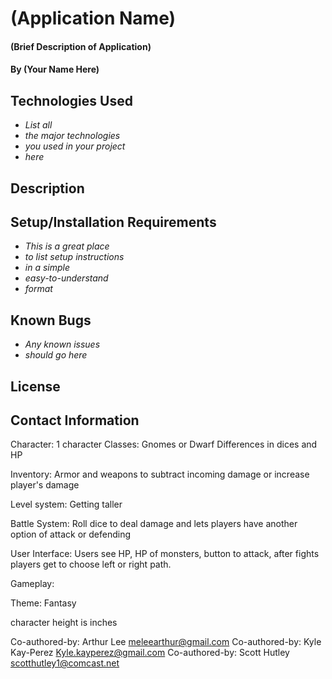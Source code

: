 # (Application Name)

#### (Brief Description of Application)

#### By (Your Name Here)

## Technologies Used

* _List all_
* _the major technologies_
* _you used in your project_
* _here_

## Description

## Setup/Installation Requirements

* _This is a great place_
* _to list setup instructions_
* _in a simple_
* _easy-to-understand_
* _format_

## Known Bugs

* _Any known issues_
* _should go here_

## License

## Contact Information

Character: 1 character
Classes: Gnomes or Dwarf
         Differences in dices and HP

Inventory: Armor and weapons to subtract incoming damage or increase player's damage

Level system: Getting taller

Battle System: Roll dice to deal damage and lets players have another option of attack or defending

User Interface: Users see HP, HP of monsters, button to attack, after fights players get to choose left or right path.

Gameplay: 

Theme: Fantasy

character height is inches

Co-authored-by: Arthur Lee <meleearthur@gmail.com>
Co-authored-by: Kyle Kay-Perez <Kyle.kayperez@gmail.com>
Co-authored-by: Scott Hutley <scotthutley1@comcast.net>